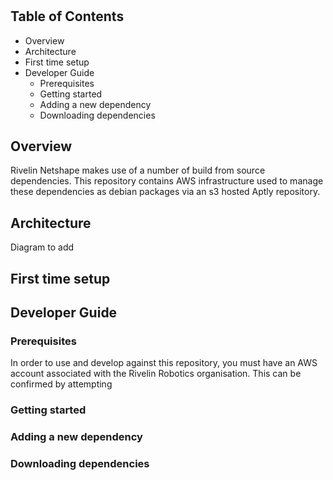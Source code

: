 #

## Table of Contents

- Overview
- Architecture
- First time setup
- Developer Guide
   - Prerequisites
   - Getting started
   - Adding a new dependency
   - Downloading dependencies

## Overview

Rivelin Netshape makes use of a number of build from source dependencies. This repository contains AWS infrastructure used to manage these dependencies as debian packages via an s3 hosted Aptly repository.

## Architecture

Diagram to add

## First time setup


## Developer Guide

### Prerequisites

In order to use and develop against this repository, you must have an AWS account associated with the Rivelin Robotics organisation. This can be confirmed by attempting

### Getting started

### Adding a new dependency

### Downloading dependencies